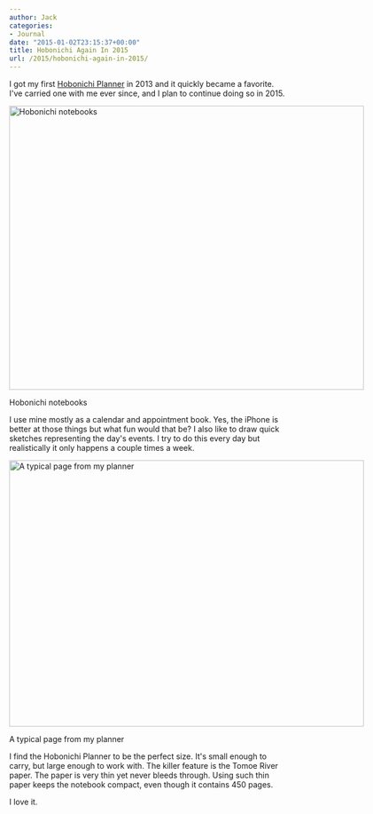 ```yaml
---
author: Jack
categories:
- Journal
date: "2015-01-02T23:15:37+00:00"
title: Hobonichi Again In 2015
url: /2015/hobonichi-again-in-2015/
---
```


I got my first [Hobonichi Planner][1] in 2013 and it quickly became a favorite. I've carried one with me ever since, and I plan to continue doing so in 2015.

<div id="attachment_4215" style="width: 650px" class="wp-caption alignnone">
  <a href="/img/2015/02/hobonichis.jpg"><img class="size-full wp-image-4215" src="/img/2015/02/hobonichis.jpg" alt="Hobonichi notebooks" width="640" height="512" srcset="/img/2015/02/hobonichis.jpg 640w, /img/2015/02/hobonichis-300x240.jpg 300w" sizes="(max-width: 640px) 100vw, 640px" /></a>
  
  <p class="wp-caption-text">
    Hobonichi notebooks
  </p>
</div>

I use mine mostly as a calendar and appointment book. Yes, the iPhone is better at those things but what fun would that be? I also like to draw quick sketches representing the day's events. I try to do this every day but realistically it only happens a couple times a week.

<div id="attachment_4216" style="width: 650px" class="wp-caption alignnone">
  <a href="/img/2015/02/hobonichi-page.jpg"><img class="size-full wp-image-4216" src="/img/2015/02/hobonichi-page.jpg" alt="A typical page from my planner" width="640" height="480" srcset="/img/2015/02/hobonichi-page.jpg 640w, /img/2015/02/hobonichi-page-300x225.jpg 300w" sizes="(max-width: 640px) 100vw, 640px" /></a>
  
  <p class="wp-caption-text">
    A typical page from my planner
  </p>
</div>

I find the Hobonichi Planner to be the perfect size. It's small enough to carry, but large enough to work with. The killer feature is the Tomoe River paper. The paper is very thin yet never bleeds through. Using such thin paper keeps the notebook compact, even though it contains 450 pages.

I love it.

 [1]: http://www.1101.com/store/techo/2015/planner/all_about/planner/about02.html